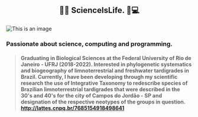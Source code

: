 ## <p align="center"> :test_tube::dna:	**ScienceIsLife.** :microscope::computer: </p>
![This is an image](https://user-images.githubusercontent.com/44137159/197287917-a9e43113-abd7-4c4d-9aa8-f4b365bdb80d.gif)
### Passionate about science, computing and programming.  
>#### Graduating in Biological Sciences at the Federal University of Rio de Janeiro - UFRJ (2018-2022).  Interested in phylogenetic systematics and biogeography of limnoterrestrial and freshwater tardigrades in Brazil.  Currently, I have been developing through my scientific research the use of Integrative Taxonomy to redescribe species of Brazilian limnoterrestrial tardigrades that were described in the 30's and 40's for the city of Campos do Jordão - SP and designation of the respective neotypes of the groups in question. http://lattes.cnpq.br/7685154918498641




<!--
**Davidsonlinhss/Davidsonlinhss** is a ✨ _special_ ✨ repository because its `README.md` (this file) appears on your GitHub profile.

Here are some ideas to get you started:

- 🔭 I’m currently working on ...
- 🌱 I’m currently learning ...
- 👯 I’m looking to collaborate on ...
- 🤔 I’m looking for help with ...
- 💬 Ask me about ...
- 📫 How to reach me: ...
- 😄 Pronouns: ...
- ⚡ Fun fact: ...
-->
